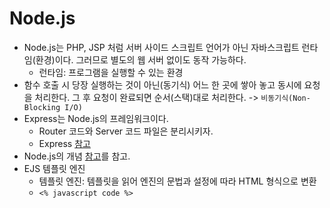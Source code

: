 # Node.js
- Node.js는 PHP, JSP 처럼 서버 사이드 스크립트 언어가 아닌 자바스크립트 런타임(환경)이다. 그러므로 별도의  웹 서버 없이도 동작 가능하다.  
    - 런타임: 프로그램을 실행할 수 있는 환경 
- 함수 호출 시 당장 실행하는 것이 아닌(동기식) 어느 한 곳에 쌓아 놓고 동시에 요청을 처리한다. 그 후 요청이 완료되면 순서(스택)대로 처리한다. -> `비동기식(Non-Blocking I/O)` 
- Express는 Node.js의 프레임워크이다. 
    - Router 코드와 Server 코드 파일은 분리시키자.
    - Express [참고](https://m.blog.naver.com/PostView.naver?isHttpsRedirect=true&blogId=scw0531&logNo=221137602896)
- Node.js의 개념 [참고](https://hanamon.kr/nodejs-%EA%B0%9C%EB%85%90-%EC%9D%B4%ED%95%B4%ED%95%98%EA%B8%B0/)를  참고. 
- EJS 템플릿 엔진 
    - 템플릿 엔진: 템플릿을 읽어 엔진의 문법과 설정에 따라 HTML 형식으로 변환 
    - `<% javascript code %>`
